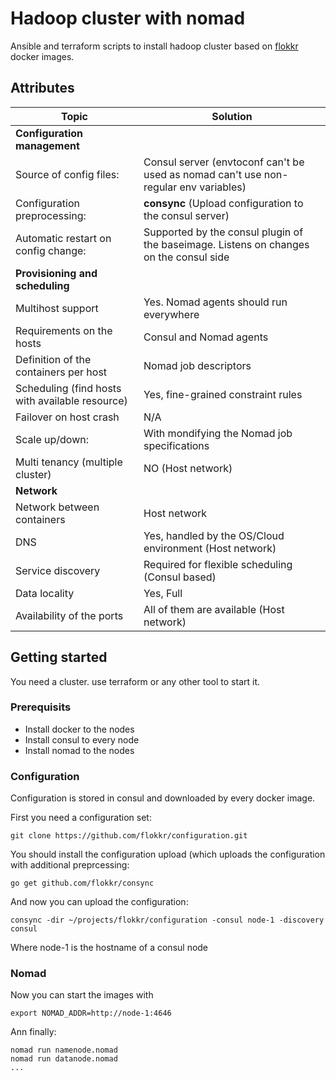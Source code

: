 # Hadoop cluster with nomad

Ansible and terraform scripts to install hadoop cluster based on [flokkr](https://github.com/flokkr/flokkr) docker images.

## Attributes
| Topic                                    | Solution                                 |
| ---------------------------------------- | ---------------------------------------- |
| __Configuration management__             |                                          |
| Source of config files:                  | Consul server (envtoconf can't be used as nomad can't use non-regular env variables) |
| Configuration preprocessing:             | **consync** (Upload configuration to the consul server) |
| Automatic restart on config change:      | Supported by the consul plugin of the baseimage. Listens on changes on the consul side |
| __Provisioning and scheduling__          |                                          |
| Multihost support                        | Yes. Nomad agents should run everywhere  |
| Requirements on the hosts                | Consul and Nomad agents                  |
| Definition of the containers per host    | Nomad job descriptors                    |
| Scheduling (find hosts with available resource) | Yes, fine-grained constraint rules       |
| Failover on host crash                   | N/A                                      |
| Scale up/down:                           | With mondifying the Nomad job specifications |
| Multi tenancy (multiple cluster)         | NO (Host network)                        |
| __Network__                              |                                          |
| Network between containers               | Host network                             |
| DNS                                      | Yes, handled by the OS/Cloud environment (Host network) |
| Service discovery                        | Required for flexible scheduling (Consul based) |
| Data locality                            | Yes, Full                                |
| Availability of the ports                | All of them are available (Host network) |


## Getting started

You need a cluster. use terraform or any other tool to start it.

### Prerequisits 

* Install docker to the nodes
* Install consul to every node
* Install nomad to the nodes

### Configuration

Configuration is stored in consul and downloaded by every docker image.

First you need a configuration set:

```
git clone https://github.com/flokkr/configuration.git
```

You should install the configuration upload (which uploads the configuration with additional preprcessing:

```
go get github.com/flokkr/consync
```

And now you can upload the configuration:

```
consync -dir ~/projects/flokkr/configuration -consul node-1 -discovery consul
```

Where node-1 is the hostname of a consul node

### Nomad

Now you can start the images with

```
export NOMAD_ADDR=http://node-1:4646
```

Ann finally:

```
nomad run namenode.nomad
nomad run datanode.nomad
...
```

